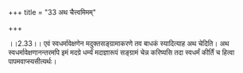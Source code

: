 +++
title = "33 अथ चैत्त्वमिमम्"

+++
  
  
।।2.33।। एवं स्वधर्मावेक्षणेन मदुक्तसङ्ग्रामाकरणे तव बाधकं स्यादित्याह अथ
चेदिति। अथ स्वधर्मावेक्षणानन्तरमपि इमं मदग्रे धर्म्यं मदाज्ञारूपं
सङ्ग्रामं चेन्न करिष्यसि तदा स्वधर्मं कीर्तिं च हित्वा
पापमवाप्स्यसीत्यर्थः।  
  
  
  
